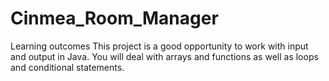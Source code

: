 # Cinmea_Room_Manager

Learning outcomes
This project is a good opportunity to work with input and output in Java. 
You will deal with arrays and functions as well as loops and conditional statements.
